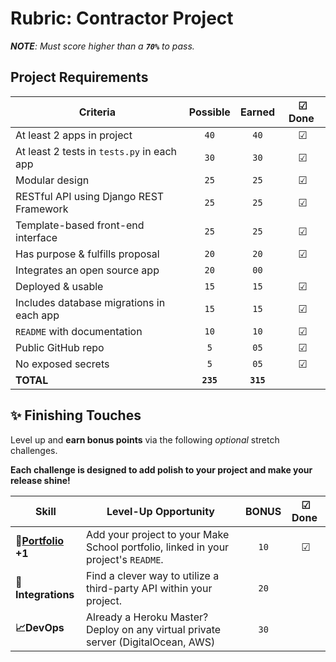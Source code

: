 # Rubric: Contractor Project

_**NOTE**: Must score higher than a **`70%`** to pass._

## Project Requirements

| Criteria                                   | Possible  |  Earned  | ☑ Done ️ |
| ------------------------------------------ | :-------: | :------: | :------: |
| At least 2 apps in project                 |   `40`    |   `40`   |    ☑     |
| At least 2 tests in `tests.py` in each app |   `30`    |   `30`   |    ☑     |
| Modular design                             |   `25`    |   `25`   |    ☑     |
| RESTful API using Django REST Framework    |   `25`    |   `25`   |    ☑     |
| Template-based front-end interface         |   `25`    |   `25`   |    ☑     |
| Has purpose & fulfills proposal            |   `20`    |   `20`   |    ☑     |
| Integrates an open source app              |   `20`    |   `00`   |          |
| Deployed & usable                          |   `15`    |   `15`   |    ☑     |
| Includes database migrations in each app   |   `15`    |   `15`   |    ☑     |
| `README` with documentation                |   `10`    |   `10`   |    ☑     |
| Public GitHub repo                         |    `5`    |   `05`   |    ☑     |
| No exposed secrets                         |    `5`    |   `05`   |    ☑     |
| **TOTAL**                                  | **`235`** | **`315`** |          |

## ✨ Finishing Touches

Level up and **earn bonus points** via the following _optional_ stretch challenges.

**Each challenge is designed to add polish to your project and make your release shine!**

| Skill              | Level-Up Opportunity                                                               | BONUS | ☑ Done ️ |
| ------------------ | ---------------------------------------------------------------------------------- | :---: | :------: |
| **🎉[Portfolio](https://www.makeschool.com/portfolio/Christopher-Barnes) +1** | Add your project to your Make School portfolio, linked in your project's `README`. | `10`  |    ☑     |
| **🔌Integrations** | Find a clever way to utilize a third-party API within your project.                | `20`  |          |
| **📈DevOps**       | Already a Heroku Master? Deploy on any virtual private server (DigitalOcean, AWS)  | `30`  |          |